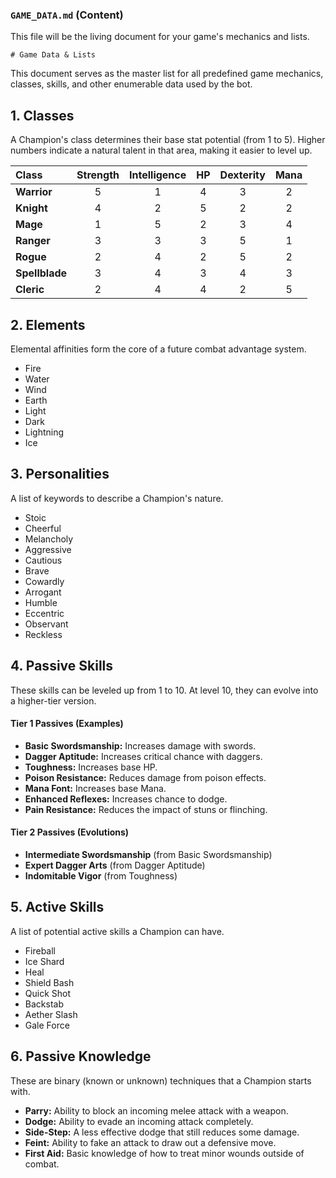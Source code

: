 ### **`GAME_DATA.md` (Content)**

This file will be the living document for your game's mechanics and lists.

```
# Game Data & Lists
```
This document serves as the master list for all predefined game mechanics, classes, skills, and other enumerable data used by the bot.

## 1. Classes

A Champion's class determines their base stat potential (from 1 to 5). Higher numbers indicate a natural talent in that area, making it easier to level up.

| Class | Strength | Intelligence | HP | Dexterity | Mana |
| :--- | :---: | :---: | :---: | :---: | :---: |
| **Warrior** | 5 | 1 | 4 | 3 | 2 |
| **Knight** | 4 | 2 | 5 | 2 | 2 |
| **Mage** | 1 | 5 | 2 | 3 | 4 |
| **Ranger** | 3 | 3 | 3 | 5 | 1 |
| **Rogue** | 2 | 4 | 2 | 5 | 2 |
| **Spellblade** | 3 | 4 | 3 | 4 | 3 |
| **Cleric** | 2 | 4 | 4 | 2 | 5 |

## 2. Elements

Elemental affinities form the core of a future combat advantage system.

- Fire
- Water
- Wind
- Earth
- Light
- Dark
- Lightning
- Ice

## 3. Personalities

A list of keywords to describe a Champion's nature.

- Stoic
- Cheerful
- Melancholy
- Aggressive
- Cautious
- Brave
- Cowardly
- Arrogant
- Humble
- Eccentric
- Observant
- Reckless

## 4. Passive Skills

These skills can be leveled up from 1 to 10. At level 10, they can evolve into a higher-tier version.

#### Tier 1 Passives (Examples)
- **Basic Swordsmanship:** Increases damage with swords.
- **Dagger Aptitude:** Increases critical chance with daggers.
- **Toughness:** Increases base HP.
- **Poison Resistance:** Reduces damage from poison effects.
- **Mana Font:** Increases base Mana.
- **Enhanced Reflexes:** Increases chance to dodge.
- **Pain Resistance:** Reduces the impact of stuns or flinching.

#### Tier 2 Passives (Evolutions)
- **Intermediate Swordsmanship** (from Basic Swordsmanship)
- **Expert Dagger Arts** (from Dagger Aptitude)
- **Indomitable Vigor** (from Toughness)

## 5. Active Skills

A list of potential active skills a Champion can have.

- Fireball
- Ice Shard
- Heal
- Shield Bash
- Quick Shot
- Backstab
- Aether Slash
- Gale Force

## 6. Passive Knowledge

These are binary (known or unknown) techniques that a Champion starts with.

- **Parry:** Ability to block an incoming melee attack with a weapon.
- **Dodge:** Ability to evade an incoming attack completely.
- **Side-Step:** A less effective dodge that still reduces some damage.
- **Feint:** Ability to fake an attack to draw out a defensive move.
- **First Aid:** Basic knowledge of how to treat minor wounds outside of combat.